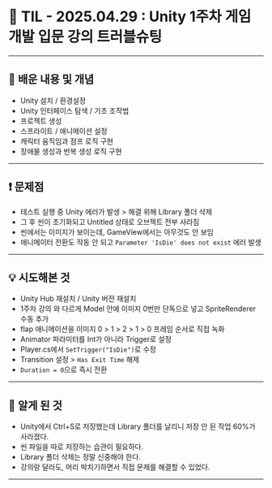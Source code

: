 # 📅 TIL - 2025.04.29 : Unity 1주차 게임 개발 입문 강의 트러블슈팅

---

## 📝 배운 내용 및 개념
- Unity 설치 / 환경설정
- Unity 인터페이스 탐색 / 기초 조작법
- 프로젝트 생성
- 스프라이트 / 애니메이션 설정
- 캐릭터 움직임과 점프 로직 구현
- 장애물 생성과 반복 생성 로직 구현

---

## ❗ 문제점
- 테스트 실행 중 Unity 에러가 발생 > 해결 위해 Library 폴더 삭제
- 그 후 씬이 초기화되고 Untitled 상태로 오브젝트 전부 사라짐
- 씬에서는 이미지가 보이는데, GameView에서는 아무것도 안 보임
- 애니메이터 전환도 작동 안 되고 `Parameter 'IsDie' does not exist` 에러 발생

---

## 💡 시도해본 것
- Unity Hub 재설치 / Unity 버전 재설치
- 1주차 강의 와 다르게 Model 안에 이미지 0번만 단독으로 넣고 SpriteRenderer 수동 추가
- flap 애니메이션을 이미지 0 > 1 > 2 > 1 > 0 프레임 순서로 직접 녹화
- Animator 파라미터를 Int가 아니라 Trigger로 설정
- Player.cs에서 `SetTrigger("IsDie")`로 수정
- Transition 설정 > `Has Exit Time` 해제
- `Duration = 0`으로 즉시 전환

---

## 🧠 알게 된 것
- Unity에서 Ctrl+S로 저장했는데 Library 폴더를 날리니 저장 안 된 작업 60%가 사라졌다.
- 씬 파일을 따로 저장하는 습관이 필요하다.
- Library 폴더 삭제는 정말 신중해야 한다.
- 강의랑 달라도, 머리 박치기하면서 직접 문제를 해결할 수 있었다.

---
